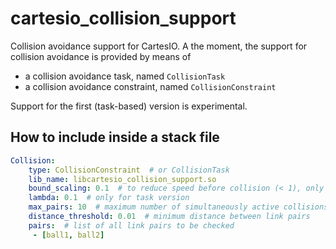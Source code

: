 # cartesio_collision_support
Collision avoidance support for CartesIO. A the moment, the support for collision avoidance is provided by means of
 - a collision avoidance task, named `CollisionTask`
 - a collision avoidance constraint, named `CollisionConstraint`

Support for the first (task-based) version is experimental.

## How to include inside a stack file
```yaml
Collision:
    type: CollisionConstraint  # or CollisionTask
    lib_name: libcartesio_collision_support.so
    bound_scaling: 0.1  # to reduce speed before collision (< 1), only for constraint version
    lambda: 0.1  # only for task version
    max_pairs: 10  # maximum number of simultaneously active collisions
    distance_threshold: 0.01  # minimum distance between link pairs
    pairs:  # list of all link pairs to be checked
     - [ball1, ball2]
```
